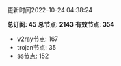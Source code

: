 更新时间2022-10-24 04:38:24

**总订阅: 45**
**总节点: 2143**
**有效节点: 354**
- v2ray节点: 167
- trojan节点: 35
- ss节点: 152
